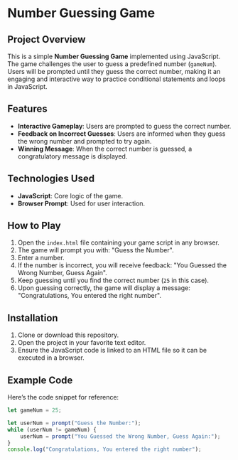 # Number Guessing Game

## Project Overview
This is a simple **Number Guessing Game** implemented using JavaScript. The game challenges the user to guess a predefined number (`gameNum`). Users will be prompted until they guess the correct number, making it an engaging and interactive way to practice conditional statements and loops in JavaScript.

## Features
- **Interactive Gameplay**: Users are prompted to guess the correct number.
- **Feedback on Incorrect Guesses**: Users are informed when they guess the wrong number and prompted to try again.
- **Winning Message**: When the correct number is guessed, a congratulatory message is displayed.

## Technologies Used
- **JavaScript**: Core logic of the game.
- **Browser Prompt**: Used for user interaction.

## How to Play
1. Open the `index.html` file containing your game script in any browser.
2. The game will prompt you with: "Guess the Number".
3. Enter a number.
4. If the number is incorrect, you will receive feedback: "You Guessed the Wrong Number, Guess Again".
5. Keep guessing until you find the correct number (`25` in this case).
6. Upon guessing correctly, the game will display a message: "Congratulations, You entered the right number".

## Installation
1. Clone or download this repository.
2. Open the project in your favorite text editor.
3. Ensure the JavaScript code is linked to an HTML file so it can be executed in a browser.

## Example Code
Here’s the code snippet for reference:
```javascript
let gameNum = 25;

let userNum = prompt("Guess the Number:");
while (userNum != gameNum) {
    userNum = prompt("You Guessed the Wrong Number, Guess Again:");
}
console.log("Congratulations, You entered the right number");
